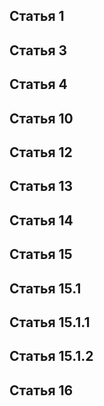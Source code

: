 ## Статья 1

## Статья 3

## Статья 4

## Статья 10

## Статья 12
 
## Статья 13

## Статья 14

## Статья 15

## Статья 15.1

## Статья 15.1.1

## Статья 15.1.2

## Статья 16

